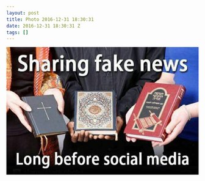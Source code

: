 ```yaml
---
layout: post
title: Photo 2016-12-31 18:30:31
date: 2016-12-31 18:30:31 Z
tags: []
---
```

![](/media/2016/12/155215500158.jpg)
